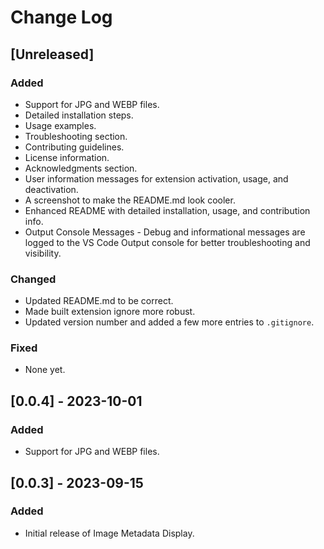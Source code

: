 # Change Log

## [Unreleased]

### Added
- Support for JPG and WEBP files.
- Detailed installation steps.
- Usage examples.
- Troubleshooting section.
- Contributing guidelines.
- License information.
- Acknowledgments section.
- User information messages for extension activation, usage, and deactivation.
- A screenshot to make the README.md look cooler.
- Enhanced README with detailed installation, usage, and contribution info.
- Output Console Messages - Debug and informational messages are logged to the VS Code Output console for better troubleshooting and visibility.

### Changed
- Updated README.md to be correct.
- Made built extension ignore more robust.
- Updated version number and added a few more entries to `.gitignore`.

### Fixed
- None yet.

## [0.0.4] - 2023-10-01

### Added
- Support for JPG and WEBP files.

## [0.0.3] - 2023-09-15

### Added
- Initial release of Image Metadata Display.
